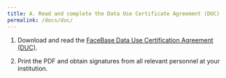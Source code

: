 ```yaml
---
title: A. Read and complete the Data Use Certificate Agreement (DUC)
permalink: /docs/duc/
---
```


1. Download and read the [FaceBase Data Use Certification Agreement (DUC)](https://www.facebase.org/odocs/data-use-certification/).

2. Print the PDF and obtain signatures from all relevant personnel at your institution.
